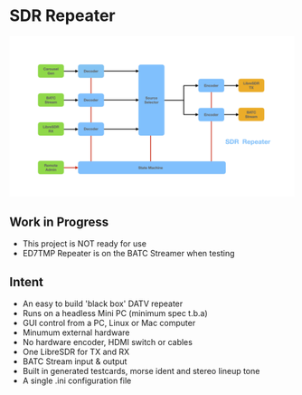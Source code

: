 # SDR Repeater
![diagram](doc/sdr-repeater-diagram.jpg)

## Work in Progress
- This project is NOT ready for use
- ED7TMP Repeater is on the BATC Streamer when testing

## Intent
- An easy to build 'black box' DATV repeater
- Runs on a headless Mini PC (minimum spec t.b.a)
- GUI control from a PC, Linux or Mac computer
- Minumum external hardware
- No hardware encoder, HDMI switch or cables
- One LibreSDR for TX and RX
- BATC Stream input & output
- Built in generated testcards, morse ident and stereo lineup tone
- A single .ini configuration file
